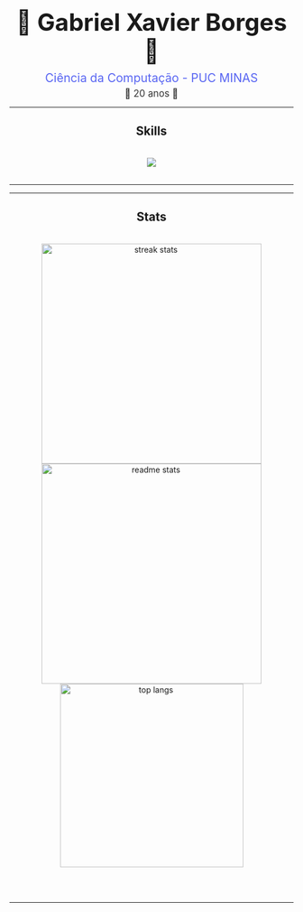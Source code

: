 <div align="center">
  <h1 style="font-size: 3em; font-weight: bold; margin: 10px 0;">🚀 Gabriel Xavier Borges 🚀</h1>
  <p style="font-size: 1.5em; color: #5865F2; margin: 5px 0;">Ciência da Computação - PUC MINAS</p>
  <p style="font-size: 1.2em; color: #333; margin: 5px 0;">🌟 20 anos 🌟</p>
</div>


 <hr/>
 
<h2 align="center"> Skills </h2>
<br/>
<div align="center">
    <img src="https://skillicons.dev/icons?i=cpp,java,python,c,verilog,vscode,github,git,linux,ubuntu,arch" />
<br>
</div>

<br/>
<hr/>

<hr/>

<h2 align="center"> Stats </h2>
<br>
<div align=center>
  <img width=390 src="https://github-readme-streak-stats-salesp07.vercel.app/?user=gabsnim&count_private=true&theme=react&border_radius=10" alt="streak stats"/>
  <img width=390 src="https://github-readme-stats-salesp07.vercel.app/api?username=gabsnim&count_private=true&show_icons=true&theme=react&rank_icon=github&border_radius=10" alt="readme stats" />
  <br/>
  <img width=325 align="center" src="https://github-readme-stats-salesp07.vercel.app/api/top-langs/?username=gabsnim&hide=HTML&langs_count=8&layout=compact&theme=react&border_radius=10&size_weight=0.5&count_weight=0.5&exclude_repo=github-readme-stats" alt="top langs" />
</div>


<br/><br/>

<hr/>
